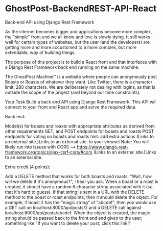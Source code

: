 # GhostPost-BackendREST-API-React

Back-end API using Django Rest Framework

As the internet becomes bigger and applications become more complex, the "simple" front end we all know and love is slowly dying. It still works well for certain types of websites, but the user (and the developers) are getting more and more accustomed to a more complex, but more extendable, way of building things.

The purpose of this project is to build a React front end that interfaces with a Django Rest Framework back end running on the same machine.

The GhostPost Machine™ is a website where people can anonymously post Boasts or Roasts of whatever they want. Like Twitter, there is a character limit: 280 characters. We are deliberately not dealing with logins, as that is outside the scope of the project (and beyond our time constraints). 

 

Your Task
Build a back end API using Django Rest Framework. This API will connect to your front end React app and serve the required data.

Back end:

Model(s) for boasts and roasts with appropriate attributes as derived from other requirements
GET, and POST endpoints for boasts and roasts
POST endpoints for voting on boasts and roasts
hint: add extra actions (Links to an external site.)Links to an external site. to your viewset
Note: You will likely run into issues with CORS --> https://www.django-rest-framework.org/topics/ajax-csrf-cors/#cors (Links to an external site.)Links to an external site.

Extra credit (4 points):

Add a DELETE method that works for both boasts and roasts. "Wait, how will we delete if it's anonymous?", I hear you ask. When a boast or a roast is created, it should have a random 6 character string associated with it (so that it's hard to guess). If that string is sent in a URL with the DELETE method to the boast or roast endpoints, then it should delete the object. For example, if boast 2 has the "magic string" of "abcdef", then you would use a GET call on  localhost:8000/api/posts/2 and a DELETE call against localhost:8000/api/posts/abcdef. When the object is created, the magic string should be passed back to the front end and given to the user; something like "If you want to delete your post, click this link!"
